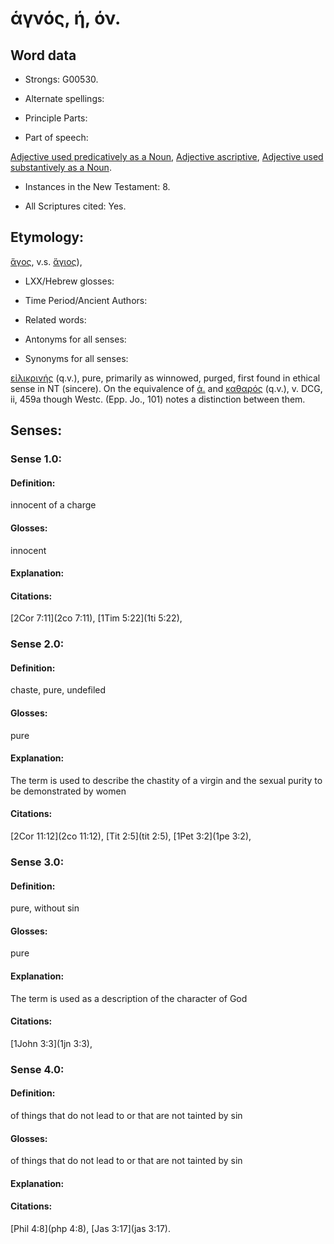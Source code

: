 # ἁγνός, ή, όν.

<!-- Status: S2=NeedsReview -->
<!-- Lexica used for edits: BDAG LN FFM BN LSJM MM   -->

## Word data

* Strongs: G00530.

* Alternate spellings:



* Principle Parts: 


* Part of speech: 

[Adjective used predicatively as a Noun](http://ugg.readthedocs.io/en/latest/noun_predicate_adj.html),
[Adjective ascriptive](http://ugg.readthedocs.io/en/latest/adjective_ascriptive.html),
[Adjective used substantively as a Noun](http://ugg.readthedocs.io/en/latest/noun_substantive_adj.html).

* Instances in the New Testament: 8.

* All Scriptures cited: Yes.

## Etymology: 

[ἅγος](), v.s. [ἅγιος]()),

* LXX/Hebrew glosses: 


* Time Period/Ancient Authors: 


* Related words: 

* Antonyms for all senses:

* Synonyms for all senses: 

 [εἰλικρινής]() (q.v.), pure, primarily as winnowed, purged, first found in ethical sense in NT (sincere). On the equivalence of [ἁ.]() and [καθαρός]() (q.v.), v. DCG, ii, 459a though Westc. (Epp. Jo., 101) notes a distinction between them.

## Senses: 

### Sense  1.0: 

#### Definition: 

innocent of a charge

#### Glosses: 

innocent 

#### Explanation: 


#### Citations: 

[2Cor 7:11](2co 7:11), [1Tim 5:22](1ti 5:22),

### Sense  2.0: 

#### Definition: 

chaste, pure, undefiled 

#### Glosses: 

pure 

#### Explanation: 

The term is used to describe the chastity of a virgin and the sexual purity to be demonstrated by women 

#### Citations: 

[2Cor 11:12](2co 11:12), [Tit 2:5](tit 2:5), [1Pet 3:2](1pe 3:2),

### Sense  3.0: 

#### Definition: 

pure, without sin

#### Glosses:

pure 

#### Explanation:

The term is used as a description of the character of God

#### Citations: 

[1John 3:3](1jn 3:3),

### Sense  4.0: 

#### Definition: 

of things that do not lead to or that are not tainted by sin

#### Glosses:

of things that do not lead to or that are not tainted by sin

#### Explanation:


#### Citations: 

[Phil 4:8](php 4:8), [Jas 3:17](jas 3:17).



